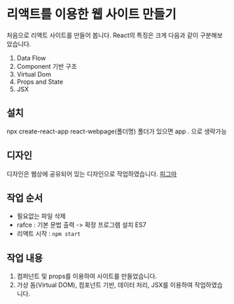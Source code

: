 # 리액트를 이용한 웹 사이트 만들기
처음으로 리액트 사이트를 만들어 봅니다.
React의 특징은 크게 다음과 같이 구분해보았습니다.
1. Data Flow
2. Component 기반 구조
3. Virtual Dom
4. Props and State
5. JSX

## 설치
npx create-react-app react-webpage(폴더명) 폴더가 있으면 app . 으로 생략가능

## 디자인
디자인은 웹상에 공유되어 있는 디자인으로 작업하였습니다. [피그마](https://www.figma.com/file/U1LjDmSmXpWSVtZB1RKdEh/Untitled?type=design&node-id=0%3A1&mode=design&t=MfeARxwe9LGqqRKv-1)

## 작업 순서
- 필요없는 파일 삭제
- rafce : 기본 문법 출력 -> 확장 프로그램 설치 ES7
- 리액트 시작 : `npm start`

## 작업 내용
1. 컴퍼넌트 및 props를 이용하여 사이트를 만들었습니다.
2. 가상 돔(Virtual DOM), 컴포넌트 기반, 데이터 처리, JSX를 이용하여 작업하였습니다.

